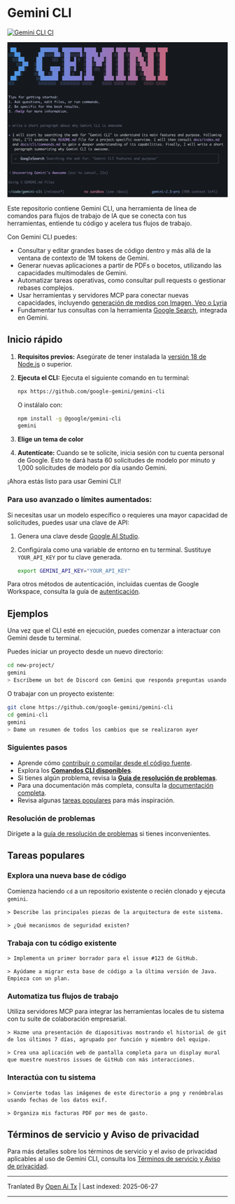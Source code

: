 # Gemini CLI

[![Gemini CLI CI](https://github.com/google-gemini/gemini-cli/actions/workflows/ci.yml/badge.svg)](https://github.com/google-gemini/gemini-cli/actions/workflows/ci.yml)

![Gemini CLI Screenshot](https://raw.githubusercontent.com/google-gemini/gemini-cli/main/docs/assets/gemini-screenshot.png)

Este repositorio contiene Gemini CLI, una herramienta de línea de comandos para flujos de trabajo de IA que se conecta con tus herramientas, entiende tu código y acelera tus flujos de trabajo.

Con Gemini CLI puedes:

- Consultar y editar grandes bases de código dentro y más allá de la ventana de contexto de 1M tokens de Gemini.
- Generar nuevas aplicaciones a partir de PDFs o bocetos, utilizando las capacidades multimodales de Gemini.
- Automatizar tareas operativas, como consultar pull requests o gestionar rebases complejos.
- Usar herramientas y servidores MCP para conectar nuevas capacidades, incluyendo [generación de medios con Imagen,
  Veo o Lyria](https://github.com/GoogleCloudPlatform/vertex-ai-creative-studio/tree/main/experiments/mcp-genmedia)
- Fundamentar tus consultas con la herramienta [Google Search](https://ai.google.dev/gemini-api/docs/grounding),
  integrada en Gemini.

## Inicio rápido

1. **Requisitos previos:** Asegúrate de tener instalada la [versión 18 de Node.js](https://nodejs.org/en/download) o superior.
2. **Ejecuta el CLI:** Ejecuta el siguiente comando en tu terminal:

   ```bash
   npx https://github.com/google-gemini/gemini-cli
   ```

   O instálalo con:

   ```bash
   npm install -g @google/gemini-cli
   gemini
   ```

3. **Elige un tema de color**
4. **Autentícate:** Cuando se te solicite, inicia sesión con tu cuenta personal de Google. Esto te dará hasta 60 solicitudes de modelo por minuto y 1,000 solicitudes de modelo por día usando Gemini.

¡Ahora estás listo para usar Gemini CLI!

### Para uso avanzado o límites aumentados:

Si necesitas usar un modelo específico o requieres una mayor capacidad de solicitudes, puedes usar una clave de API:

1. Genera una clave desde [Google AI Studio](https://aistudio.google.com/apikey).
2. Configúrala como una variable de entorno en tu terminal. Sustituye `YOUR_API_KEY` por tu clave generada.

   ```bash
   export GEMINI_API_KEY="YOUR_API_KEY"
   ```

Para otros métodos de autenticación, incluidas cuentas de Google Workspace, consulta la guía de [autenticación](https://raw.githubusercontent.com/google-gemini/gemini-cli/main/docs/cli/authentication.md).

## Ejemplos

Una vez que el CLI esté en ejecución, puedes comenzar a interactuar con Gemini desde tu terminal.

Puedes iniciar un proyecto desde un nuevo directorio:

```sh
cd new-project/
gemini
> Escríbeme un bot de Discord con Gemini que responda preguntas usando un archivo FAQ.md que proporcionaré
```

O trabajar con un proyecto existente:

```sh
git clone https://github.com/google-gemini/gemini-cli
cd gemini-cli
gemini
> Dame un resumen de todos los cambios que se realizaron ayer
```

### Siguientes pasos

- Aprende cómo [contribuir o compilar desde el código fuente](https://raw.githubusercontent.com/google-gemini/gemini-cli/main/CONTRIBUTING.md).
- Explora los **[Comandos CLI disponibles](https://raw.githubusercontent.com/google-gemini/gemini-cli/main/docs/cli/commands.md)**.
- Si tienes algún problema, revisa la **[Guía de resolución de problemas](https://raw.githubusercontent.com/google-gemini/gemini-cli/main/docs/troubleshooting.md)**.
- Para una documentación más completa, consulta la [documentación completa](https://raw.githubusercontent.com/google-gemini/gemini-cli/main/docs/index.md).
- Revisa algunas [tareas populares](#popular-tasks) para más inspiración.

### Resolución de problemas

Dirígete a la [guía de resolución de problemas](https://raw.githubusercontent.com/google-gemini/gemini-cli/main/docs/troubleshooting.md) si tienes inconvenientes.

## Tareas populares

### Explora una nueva base de código

Comienza haciendo `cd` a un repositorio existente o recién clonado y ejecuta `gemini`.

```text
> Describe las principales piezas de la arquitectura de este sistema.
```

```text
> ¿Qué mecanismos de seguridad existen?
```

### Trabaja con tu código existente

```text
> Implementa un primer borrador para el issue #123 de GitHub.
```

```text
> Ayúdame a migrar esta base de código a la última versión de Java. Empieza con un plan.
```

### Automatiza tus flujos de trabajo

Utiliza servidores MCP para integrar las herramientas locales de tu sistema con tu suite de colaboración empresarial.

```text
> Hazme una presentación de diapositivas mostrando el historial de git de los últimos 7 días, agrupado por función y miembro del equipo.
```

```text
> Crea una aplicación web de pantalla completa para un display mural que muestre nuestros issues de GitHub con más interacciones.
```

### Interactúa con tu sistema

```text
> Convierte todas las imágenes de este directorio a png y renómbralas usando fechas de los datos exif.
```

```text
> Organiza mis facturas PDF por mes de gasto.
```

## Términos de servicio y Aviso de privacidad

Para más detalles sobre los términos de servicio y el aviso de privacidad aplicables al uso de Gemini CLI, consulta los [Términos de servicio y Aviso de privacidad](https://raw.githubusercontent.com/google-gemini/gemini-cli/main/docs/tos-privacy.md).


---


Tranlated By [Open Ai Tx](https://github.com/OpenAiTx/OpenAiTx) | Last indexed: 2025-06-27


---